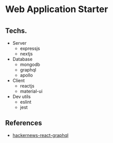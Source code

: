 #
# Web Application Starter
#

## Techs.
+ Server
  - expressjs
  - nextjs
+ Database
  - mongodb
  - graphql
  - apollo
+ Client
  - reactjs
  - material-ui
+ Dev utils
  - eslint
  - jest

## References
- [hackernews-react-graphql](https://github.com/clintonwoo/hackernews-react-graphql)
